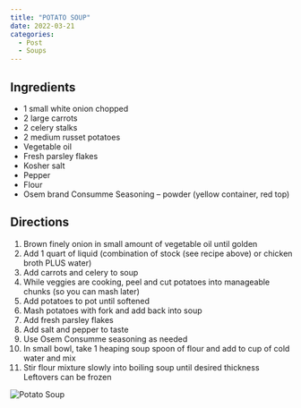 ```yaml
---
title: "POTATO SOUP"
date: 2022-03-21
categories:
  - Post
  - Soups
---
```



## Ingredients
- 1 small white onion chopped
- 2 large carrots
- 2 celery stalks
- 2 medium russet potatoes
- Vegetable oil
- Fresh parsley flakes
- Kosher salt
- Pepper
- Flour
- Osem brand Consumme Seasoning – powder (yellow container, red top)

## Directions
1. Brown finely onion in small amount of vegetable oil until golden
2. Add 1 quart of liquid (combination of stock (see recipe above) or chicken broth PLUS water)
3. Add carrots and celery to soup
4. While veggies are cooking, peel and cut potatoes into manageable chunks (so you can mash later)
5. Add potatoes to pot until softened
6. Mash potatoes with fork and add back into soup
7. Add fresh parsley flakes
8. Add salt and pepper to taste
9. Use Osem Consumme seasoning as needed
10. In small bowl, take 1 heaping soup spoon of flour and add to cup of cold water and mix
11. Stir flour mixture slowly into boiling soup until desired thickness
Leftovers can be frozen

![Potato Soup](/assets/images/potato_soup.jpg "Potato Soup")
